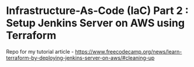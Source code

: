 # Infrastructure-As-Code (IaC) Part 2 : Setup Jenkins Server on AWS using Terraform

Repo for my tutorial article - https://www.freecodecamp.org/news/learn-terraform-by-deploying-jenkins-server-on-aws/#cleaning-up
